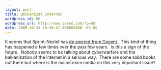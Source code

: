 ```yaml
---
layout: post
title: Balkanized Internet
wordpress_id: 68
wordpress_url: http://www.varud.com/?p=68
date: 2008-10-31 14:50:57.000000000 -04:00
---
```

It seems that Sprint-Nextel has <a href="http://www.earthtimes.org/articles/show/sprint-nextel-severs-its-internet-connection-to-cogent-communications,603138.shtml">de-peered from Cogent</a>.  This kind of thing has happened a few times over the past few years.  Is this a sign of the future.  Nobody seems to be talking about cyberwarfare and the balkanization of the Internet in a serious way.  There are some solid books out there but where is the mainstream media on this very important issue?

